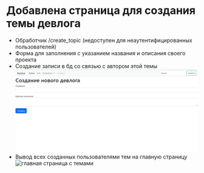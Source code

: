 # Добавлена страница для создания темы девлога
- Обработчик /create_topic (недоступен для неаутентифицированных пользователей)
- Форма для заполнения с указанием названия и описания своего проекта
- Создание записи в бд со связью с автором этой темы
![create_topic](/static/imgs/duda/c6e376f3-e504-11ed-8430-3158d301dfbf.jpg)
- Вывод всех созданных пользователями тем на главную страницу
![главная страница с темами](/static/imgs/topics_main.jpg)
